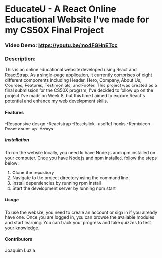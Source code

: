 # EducateU - A React Online Educational Website I've made for my CS50X Final Project

### Video Demo: https://youtu.be/mo4FGHnETcc

### Description:

This is an online educational website developed using React and ReactStrap. As a single-page application, it currently comprises of eight different components including Header, Hero, Company, About Us, Courses, Features, Testimonials, and Footer.
This project was created as a final submission for the CS50X program, I've decided to follow up on the project I've made on Week 8, but this time I aimed to explore React's potential and enhance my web development skills.

#### Features

-Responsive design
-Reactstrap
-Reactslick
-useRef hooks
-Remixicon
-React count-up
-Arrays

##### Installation

To run the website locally, you need to have Node.js and npm installed on your computer. Once you have Node.js and npm installed, follow the steps below:

1. Clone the repository
2. Navigate to the project directory using the command line
3. Install dependencies by running npm install
4. Start the development server by running npm start

##### Usage

To use the website, you need to create an account or sign in if you already have one. Once you are logged in, you can browse the available modules and start learning. You can track your progress and take quizzes to test your knowledge.

#### Contributors

Joaquim Luzia
